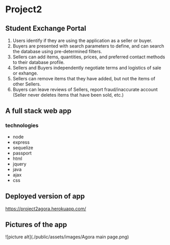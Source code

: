 # Project2

## Student Exchange Portal

1) Users identify if they are using the application as a seller or buyer.
2) Buyers are presented with search parameters to define, and can search the database using pre-determined filters.
3) Sellers can add items, quantities, prices, and preferred contact methods to their database profile.
4) Sellers and Buyers independently negotiate terms and logistics of sale or exhange.
5) Sellers can remove items that they have added, but not the items of other Sellers.
6) Buyers can leave reviews of Sellers, report fraud/inaccurate account (Seller never deletes items that have been sold, etc.)

## A full stack web app
### technologies
* node
* express
* sequelize
* passport
* html
* jquery
* java
* ajax
* css


## Deployed version of app
https://project2agora.herokuapp.com/ 

## Pictures of the app

![picture alt](./public/assets/images/Agora main page.png)
